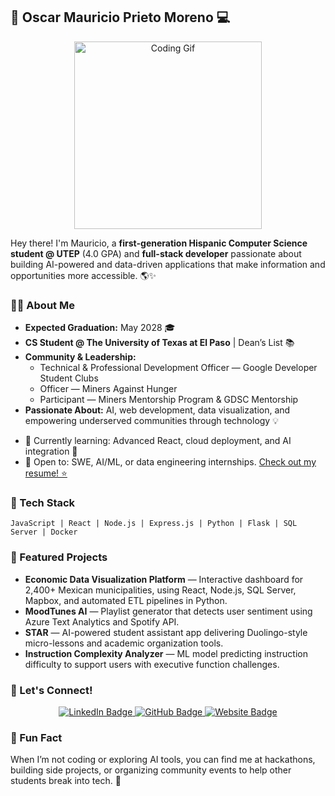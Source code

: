 ## 🚀 Oscar Mauricio Prieto Moreno 💻

<div align="center">
  <img src="https://i.giphy.com/media/v1.Y2lkPTc5MGI3NjExbDhndXZjbnB1MDE3Y2t2bDN3ZWM1cWRjNmZnOGlrYnZjcHMxaHlkYSZlcD12MV9pbnRlcm5hbF9naWZfYnlfaWQmY3Q9Zw/Dh5q0sShxgp13DwrvG/giphy.gif" alt="Coding Gif" width="300">
</div>

Hey there! I'm Mauricio, a **first-generation Hispanic Computer Science student @ UTEP** (4.0 GPA) and **full-stack developer** passionate about building AI-powered and data-driven applications that make information and opportunities more accessible. 🌎✨

### 👨‍💻 About Me

- **Expected Graduation:** May 2028 🎓
- **CS Student @ The University of Texas at El Paso** | Dean’s List 📚
- **Community & Leadership:**
  - Technical & Professional Development Officer — Google Developer Student Clubs
  - Officer — Miners Against Hunger
  - Participant — Miners Mentorship Program & GDSC Mentorship
- **Passionate About:** AI, web development, data visualization, and empowering underserved communities through technology 💡

<div>
  <ul>
    <li>🌱 Currently learning: Advanced React, cloud deployment, and AI integration 🚀</li>
    <li>💼 Open to: SWE, AI/ML, or data engineering internships.
    <a href="https://drive.google.com/YOUR_RESUME_LINK">Check out my resume! ⭐</a></li>
  </ul>
</div>

### 🔧 Tech Stack

```
JavaScript | React | Node.js | Express.js | Python | Flask | SQL Server | Docker
```
### 📌 Featured Projects

- **Economic Data Visualization Platform** — Interactive dashboard for 2,400+ Mexican municipalities, using React, Node.js, SQL Server, Mapbox, and automated ETL pipelines in Python.
- **MoodTunes AI** — Playlist generator that detects user sentiment using Azure Text Analytics and Spotify API.
- **STAR** — AI-powered student assistant app delivering Duolingo-style micro-lessons and academic organization tools.
- **Instruction Complexity Analyzer** — ML model predicting instruction difficulty to support users with executive function challenges.

### 🤝 Let's Connect!

<div align="center">
  <a href="https://www.linkedin.com/in/YOUR_LINKEDIN/">
    <img src="https://img.shields.io/badge/LinkedIn-Mauricio%20Prieto%20Moreno-blue?style=flat&logo=linkedin" alt="LinkedIn Badge">
  </a>
  <a href="https://github.com/YOUR_GITHUB_USERNAME">
    <img src="https://img.shields.io/badge/GitHub-Mauricio--Prieto-black?style=flat&logo=github" alt="GitHub Badge">
  </a>
  <a href="https://YOUR_PORTFOLIO_URL">
    <img src="https://img.shields.io/badge/Website-Portfolio-brightgreen?style=flat&logo=google-chrome" alt="Website Badge">
  </a>
</div>

### 🎯 Fun Fact

When I’m not coding or exploring AI tools, you can find me at hackathons, building side projects, or organizing community events to help other students break into tech. 🚀
